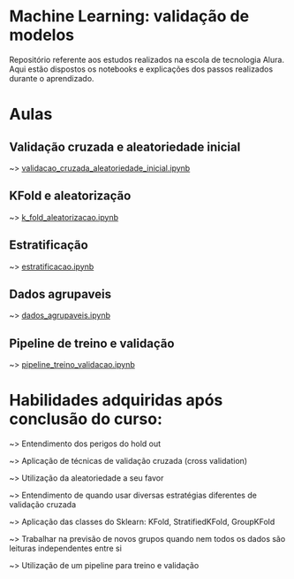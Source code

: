 # Machine Learning: validação de modelos

Repositório referente aos estudos realizados na escola de tecnologia Alura. Aqui estão dispostos os notebooks e explicações dos passos realizados durante o aprendizado.

# Aulas
## Validação cruzada e aleatoriedade inicial
~> [validacao_cruzada_aleatoriedade_inicial.ipynb](https://github.com/brunodleite/alura_machine_learning_validacao_modelos/blob/main/validacao_cruzada_aleatoriedade_inicial.ipynb)

## KFold e aleatorização
~> [k_fold_aleatorizacao.ipynb](https://github.com/brunodleite/alura_machine_learning_validacao_modelos/blob/main/k_fold_aleatorizacao.ipynb)

## Estratificação
~> [estratificacao.ipynb](https://github.com/brunodleite/alura_machine_learning_validacao_modelos/blob/main/estratificacao.ipynb)

## Dados agrupaveis
~> [dados_agrupaveis.ipynb](https://github.com/brunodleite/alura_machine_learning_validacao_modelos/blob/main/dados_agrupaveis.ipynb)

## Pipeline de treino e validação
~> [pipeline_treino_validacao.ipynb](https://github.com/brunodleite/alura_machine_learning_validacao_modelos/blob/main/pipeline_treino_validacao.ipynb)

# Habilidades adquiridas após conclusão do curso:

~> Entendimento dos perigos do hold out

~> Aplicação de técnicas de validação cruzada (cross validation)

~> Utilização da aleatoriedade a seu favor

~> Entendimento de quando usar diversas estratégias diferentes de validação cruzada

~> Aplicação das classes do Sklearn: KFold, StratifiedKFold, GroupKFold

~> Trabalhar na previsão de novos grupos quando nem todos os dados são leituras independentes entre si

~> Utilização de um pipeline para treino e validação

